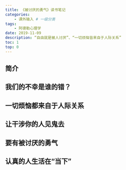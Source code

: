 ```yaml
---
title: 《被讨厌的勇气》读书笔记
categories:
    - 课外输入 # 一级分类
tags:
    - 阿德勒心理学
date: 2019-11-09
description: “自由就是被人讨厌”、“一切烦恼皆来自于人际关系”
toc: 1
top: 0
---
```


## 简介
## 我们的不幸是谁的错？
## 一切烦恼都来自于人际关系
## 让干涉你的人见鬼去
## 要有被讨厌的勇气
## 认真的人生活在“当下”